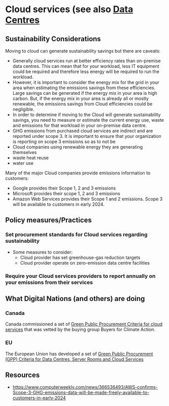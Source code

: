 # Cloud services (see also [Data Centres](data-centres.md)
## Sustainability Considerations
Moving to cloud can generate sustainability savings but there are caveats:
- Generally cloud services run at better efficiency rates than on-premise data centres. This can mean that for your workload, less IT equipment could be required and therefore less energy will be required to run the workload.
- However, it is important to consider the energy mix for the grid in your area when estimating the emissions savings from these efficiencies. 
Large savings can be generated if the energy mix in your area is high carbon.
But, if the energy mix in your area is already all or mostly renewable, the emissions savings from Cloud efficiencies could be negligible.
- In order to determine if moving to the Cloud will generate sustainability savings, you need to measure or estimate the current energy use, waste and emissions for that workload in your on-premise data centre. 
- GHG emissions from purchased cloud services are indirect and are reported under scope 3. It is important to ensure that your organization is reporting on scope 3 emissions so as to not be  
- Cloud companies using renewable energy they are generating themselves
- waste heat reuse
- water use

Many of the major Cloud companies provide emissions information to customers:
- Google provides their Scope 1, 2 and 3 emissions
- Microsoft provides their scope 1, 2 and 3 emissions
- Amazon Web Services provides their Scope 1 and 2 emissions. Scope 3 will be available to customers in early 2024.


## Policy measures/Practices

### Set procurement standards for Cloud services regarding sustainability
- Some measures to consider:
  - Cloud provider has set greenhouse-gas reduction targets
  - Cloud provider operate on zero-emission data centre facilities

  
### Require your Cloud services providers to report annually on your emissions from their services

## What Digital Nations (and others) are doing
### Canada
Canada commissioned a set of [Green Public Procurement Criteria for cloud services](https://www.ecpar.org/sites/ecpar.org/files/documents/gpp_criteria_cloud_services_def_en_2022_1.pdf) that was vetted by the buying group Buyers for Climate Action. 

### EU
The European Union has developed a set of [Green Public Procurement (GPP) Criteria for Data Centres, Server Rooms and Cloud Services](https://publications.jrc.ec.europa.eu/repository/handle/JRC118558)

## Resources
- https://www.computerweekly.com/news/366536493/AWS-confirms-Scope-3-GHG-emissions-data-will-be-made-freely-available-to-customers-in-early-2024
